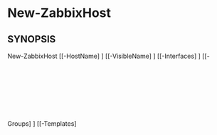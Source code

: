 ﻿---
external help file: PowerZabbix-help.xml
schema: 2.0.0
---

# New-ZabbixHost

## SYNOPSIS <!--!= @#Synop !-->

New-ZabbixHost [[-HostName] <Object>] [[-VisibleName] <Object>] [[-Interfaces] <Object>] [[-Groups] <Object>] [[-Templates] <Object>] [<CommonParameters>]


## SYNTAX <!--!= @#Syntax !-->

```
New-ZabbixHost [[-HostName] <Object>] [[-VisibleName] <Object>] [[-Interfaces] <Object>] [[-Groups] <Object>] [[-Templates] <Object>] [<CommonParameters>]
```

## PARAMETERS <!--!= @#Params !-->

### -Groups

```yml
Parameter Set: (All)
Type: Object
Aliases: 
Accepted Values: 
Required: false
Position: 3
Default Value: 
Accept pipeline input: false
Accept wildcard characters: 
```

### -HostName

```yml
Parameter Set: (All)
Type: Object
Aliases: 
Accepted Values: 
Required: false
Position: 0
Default Value: 
Accept pipeline input: false
Accept wildcard characters: 
```

### -Interfaces

```yml
Parameter Set: (All)
Type: Object
Aliases: 
Accepted Values: 
Required: false
Position: 2
Default Value: 
Accept pipeline input: false
Accept wildcard characters: 
```

### -Templates

```yml
Parameter Set: (All)
Type: Object
Aliases: 
Accepted Values: 
Required: false
Position: 4
Default Value: 
Accept pipeline input: false
Accept wildcard characters: 
```

### -VisibleName

```yml
Parameter Set: (All)
Type: Object
Aliases: 
Accepted Values: 
Required: false
Position: 1
Default Value: 
Accept pipeline input: false
Accept wildcard characters: 
```




<!--**AiDocBlockStart**-->
_Automatically translated using PowershAI and AI. 
_
<!--**AiDocBlockEnd**-->
